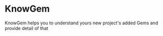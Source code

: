# KnowGem
KnowGem helps you to understand yours new project's added Gems and provide detail of that 
